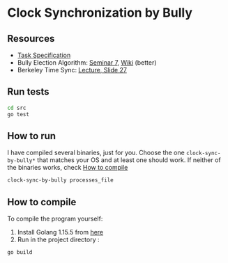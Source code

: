 # Clock Synchronization by Bully

## Resources
- [Task Specification](https://courses.cs.ut.ee/LTAT.06.007/2021_spring/uploads/Main/Task2-2021.pdf)
- Bully Election Algorithm: [Seminar 7](https://courses.cs.ut.ee/2021/ds/spring/Main/Instructions3), [Wiki](https://en.wikipedia.org/wiki/Bully_algorithm) (better)
- Berkeley Time Sync: [Lecture, Slide 27](https://courses.cs.ut.ee/LTAT.06.007/2021_spring/uploads/Main/Lecture6-2021.pdf)

## Run tests

```bash
cd src
go test
```

## How to run

I have compiled several binaries, just for you. Choose the one `clock-sync-by-bully*` that matches your OS and at least one should work. If neither of the binaries works, check [How to compile](#how-to-compile)

```bash
clock-sync-by-bully processes_file
```

## How to compile

To compile the program yourself:

1. Install Golang 1.15.5 from [here](https://golang.org/dl/#go1.15.5)
2. Run in the project directory :
```bash
go build 
```

